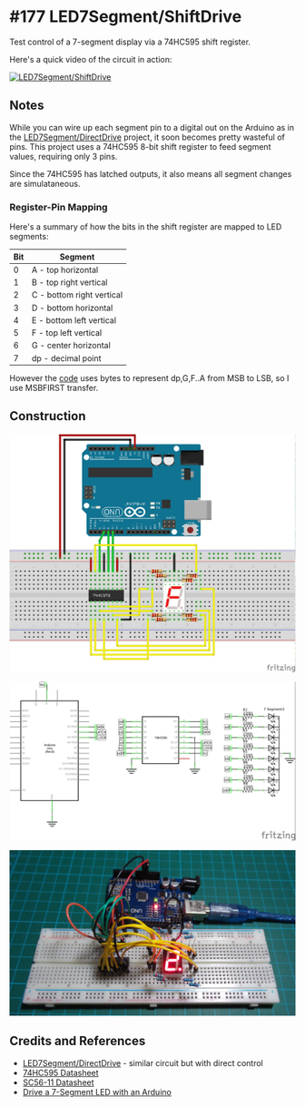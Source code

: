 # #177 LED7Segment/ShiftDrive

Test control of a 7-segment display via a 74HC595 shift register.

Here's a quick video of the circuit in action:

[![LED7Segment/ShiftDrive](http://img.youtube.com/vi/vD6ldmaypiE/0.jpg)](http://www.youtube.com/watch?v=vD6ldmaypiE)

## Notes

While you can wire up each segment pin to a digital out on the Arduino as in the
[LED7Segment/DirectDrive](../DirectDrive) project, it soon becomes pretty wasteful of pins.
This project uses a 74HC595 8-bit shift register to feed segment values, requiring only 3 pins.

Since the 74HC595 has latched outputs, it also means all segment changes are simulataneous.

### Register-Pin Mapping

Here's a summary of how the bits in the shift register are mapped to LED segments:

| Bit | Segment                    |
|-----|----------------------------|
|  0  |  A - top horizontal        |
|  1  |  B - top right vertical    |
|  2  |  C - bottom right vertical |
|  3  |  D - bottom horizontal     |
|  4  |  E - bottom left vertical  |
|  5  |  F - top left vertical     |
|  6  |  G - center  horizontal    |
|  7  |  dp - decimal point        |

However the [code](./ShiftDriveSPI.ino) uses bytes to represent dp,G,F..A from MSB to LSB,
so I use MSBFIRST transfer.

## Construction

![Breadboard](./assets/ShiftDrive_bb.jpg?raw=true)

![The Schematic](./assets/ShiftDrive_schematic.jpg?raw=true)

![The Build](./assets/ShiftDrive_build.jpg?raw=true)

## Credits and References
* [LED7Segment/DirectDrive](../DirectDrive) - similar circuit but with direct control
* [74HC595 Datasheet](http://www.futurlec.com/74HC/74HC595.shtml)
* [SC56-11 Datasheet](../assets/SC56-11_datasheet.pdf?raw=true)
* [Drive a 7-Segment LED with an Arduino](http://makezine.com/projects/drive-a-7-segment-led-with-an-arduino/)
